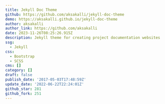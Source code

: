 ```yaml
---
title: Jekyll Doc Theme
github: https://github.com/aksakalli/jekyll-doc-theme
demo: https://aksakalli.github.io/jekyll-doc-theme
author: aksakalli
author_link: https://github.com/aksakalli
date: 2023-11-26T08:25:26.915Z
description: Jekyll theme for creating project documentation websites
ssg:
  - Jekyll
css:
  - Bootstrap
  - SCSS
cms: []
category: []
draft: false
publish_date: '2017-05-03T17:48:59Z'
update_date: '2022-06-22T22:24:01Z'
github_star: 281
github_fork: 251
---
```

